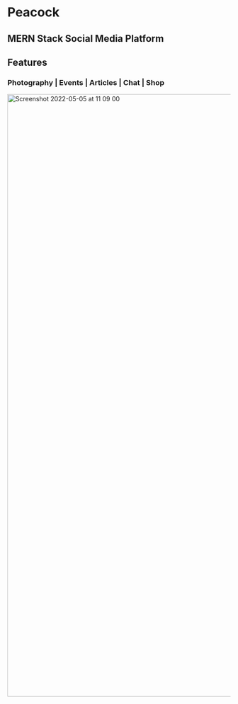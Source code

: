 # Peacock

## MERN Stack Social Media Platform

## Features

### Photography | Events | Articles | Chat | Shop

<img width="1361" alt="Screenshot 2022-05-05 at 11 09 00" src="https://user-images.githubusercontent.com/89992629/166903138-ab5a1c23-c3e9-49ee-96f0-1214082b926c.png">
